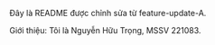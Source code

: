
Đây là README được chỉnh sửa từ feature-update-A.


Giới thiệu: Tôi là Nguyễn Hữu Trọng, MSSV 221083.

